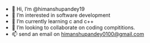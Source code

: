 - 👋 Hi, I’m @himanshupandey19
- 👀 I’m interested in software development
- 🌱 I’m currently learning c and c++
- 💞️ I’m looking to collaborate on coding compititions.
- 📫 send an email on himanshupandey0100@gmail.com

<!---
himanshupandey19/himanshupandey19 is a ✨ special ✨ repository because its `README.md` (this file) appears on your GitHub profile.
You can click the Preview link to take a look at your changes.
--->
